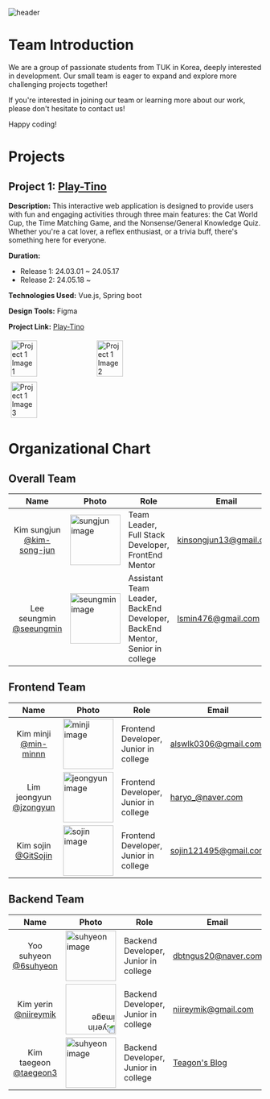 ![header](https://capsule-render.vercel.app/api?type=soft&color=auto&height=150&section=header&text=Dev-TINO&fontSize=70&animation=twinkling)

<!--

**Here are some ideas to get you started:**

🙋‍♀️ A short introduction - what is your organization all about?
🌈 Contribution guidelines - how can the community get involved?
👩‍💻 Useful resources - where can the community find your docs? Is there anything else the community should know?
🍿 Fun facts - what does your team eat for breakfast?
🧙 Remember, you can do mighty things with the power of [Markdown](https://docs.github.com/github/writing-on-github/getting-started-with-writing-and-formatting-on-github/basic-writing-and-formatting-syntax)
-->


# Team Introduction


We are a group of passionate students from TUK in Korea, deeply interested in development. Our small team is eager to expand and explore more challenging projects together!

If you're interested in joining our team or learning more about our work, please don't hesitate to contact us!

Happy coding!


# Projects

## Project 1: [Play-Tino](https://play-tino.com/)

**Description:** This interactive web application is designed to provide users with fun and engaging activities through three main features: the Cat World Cup, the Time Matching Game, and the Nonsense/General Knowledge Quiz. Whether you're a cat lover, a reflex enthusiast, or a trivia buff, there's something here for everyone.

**Duration:** 
- Release 1: 24.03.01 ~ 24.05.17
- Release 2: 24.05.18 ~

**Technologies Used:** Vue.js, Spring boot

**Design Tools:** Figma

**Project Link:** [Play-Tino](https://github.com/DEV-TINO/PLAY-TINO)

<div style="display: flex; flex-wrap: wrap; align-items: center;">
  <img src="https://github.com/DEV-TINO/.github/assets/90247223/66d0088d-b267-4232-ade4-d69dd1ffe75c" alt="Project 1 Image 1" style="width: 32%; margin: 1%;">
  <img src="https://github.com/DEV-TINO/.github/assets/90247223/9a0ba379-1543-427a-853c-17d72b4970fb" alt="Project 1 Image 2" style="width: 32%; margin: 1%;">
  <img src="https://github.com/DEV-TINO/.github/assets/90247223/6b76f61f-7b2b-4cdd-8a7a-f2d992d57bb6" alt="Project 1 Image 3" style="width: 32%; margin: 1%;">
</div>

# Organizational Chart

## Overall Team

| Name          | Photo                                                      | Role                                                        | Email                  | Blog                                             | Projects  |
| :-----------: | ---------------------------------------------------------- | ----------------------------------------------------------- | ---------------------- | ------------------------------------------------ | --------- |
| Kim sungjun <br/> [@kim-song-jun](https://github.com/kim-song-jun)  | <img src="https://github.com/DEV-TINO/.github/assets/90247223/003ec78e-d60b-4bc8-885b-a0ad4019b0ee" alt="sungjun image" width="100" />   | Team Leader, Full Stack Developer, FrontEnd Mentor | kinsongjun13@gmail.com | [Sungjun's Blog](https://kim-song-jun.github.io) | Play-Tino |
| Lee seungmin <br/> [@seeungmin](https://github.com/seeungmin) | <img src="https://github.com/DEV-TINO/.github/assets/90247223/ae19927c-5ec5-406b-87f8-c18872ab90ce" alt="seungmin image" width="100" /> | Assistant Team Leader, BackEnd Developer, BackEnd Mentor, Senior in college | lsmin476@gmail.com | [Seungmin's Blog](https://seeungmin.github.io/)           | Play-Tino |

## Frontend Team


| Name        | Photo                                                  | Role                                  | Email            | Blog                                 | Projects               |
| :-----------: | ------------------------------------------------------ | ------------------------------------- | ---------------- | ------------------------------------ | ---------------------- |
| Kim minji <br/> [@min-minnn](https://github.com/min-minnn)  | <img src="https://github.com/DEV-TINO/.github/assets/90247223/10cec61d-5ffc-446a-82d7-438977de5e02" alt="minji image" width="100" /> | Frontend Developer, Junior in college | alswlk0306@gmail.com | [Minji's Blog](https://alswlfjddl.tistory.com/) | Play-Tino, Mango-Diary |
| Lim jeongyun <br/> [@jzongyun](https://github.com/jzongyun) | <img src="https://github.com/DEV-TINO/.github/assets/90247223/bb945917-d472-47fb-8992-3dc83c188c9b" alt="jeongyun image" width="100" /> | Frontend Developer, Junior in college | haryo_@naver.com  | [Jeongyun's Blog](https://hmyang.tistory.com)   | Play-Tino, Mango-Diary |
| Kim sojin <br/> [@GitSojin](https://github.com/GitSojin)  | <img src="https://github.com/DEV-TINO/.github/assets/90247223/b46a9e34-e404-4df2-b35b-62924246a8c1" alt="sojin image" width="100" /> | Frontend Developer, Junior in college | sojin121495@gmail.com | [Sojin's Blog](https://lucky0917.tistory.com/) | Daily-Lucky            |

## Backend Team

| Name        | Photo                                                          | Role                                 | Email               | Blog                                       | Projects  |
| :---------: | -------------------------------------------------------------- | ------------------------------------ | ------------------- | ------------------------------------------ | --------- |
| Yoo suhyeon <br/> [@6suhyeon](https://github.com/6suhyeon) | <img src="https://github.com/DEV-TINO/.github/assets/90247223/a6130f79-8722-48e8-9a44-ca17016e1788" alt="suhyeon image" width="100" />     | Backend Developer, Junior in college | dbtngus20@naver.com   | [Suhyeon's Blog](https://blog.naver.com/dbtngus20)     | Play-Tino |
| Kim yerin <br/> [@niireymik](https://github.com/niireymik) | <img src="https://github.com/DEV-TINO/.github/assets/90247223/c3f3d02e-8306-48aa-9f75-74ebf7f61e89" style="transform: rotate(180deg);" alt="yerin image" width="100" />  | Backend Developer, Junior in college | niireymik@gmail.com | [Yerin's Blog](https://velog.io/@niireymik/posts) | Play-Tino |
| Kim taegeon <br/> [@taegeon3](https://github.com/taegeon3) | <img src="https://github.com/DEV-TINO/.github/assets/90247223/d5d26d1c-987a-466f-9320-798a0470557e" alt="suhyeon image" width="100" /> | Backend Developer, Junior in college | [Teagon's Blog](https://idyidy.tistory.com/) | kimtgun7193@gmail.com | Play-Tino |

